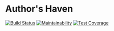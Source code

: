 # Author's Haven

[![Build Status](https://travis-ci.org/andela/cosmos-ah-frontend.svg?branch=develop)](https://travis-ci.org/andela/cosmos-ah-frontend)
[![Maintainability](https://api.codeclimate.com/v1/badges/3e55b9dde2475b712523/maintainability)](https://codeclimate.com/github/andela/cosmos-ah-frontend/maintainability)
[![Test Coverage](https://api.codeclimate.com/v1/badges/3e55b9dde2475b712523/test_coverage)](https://codeclimate.com/github/andela/cosmos-ah-frontend/test_coverage)